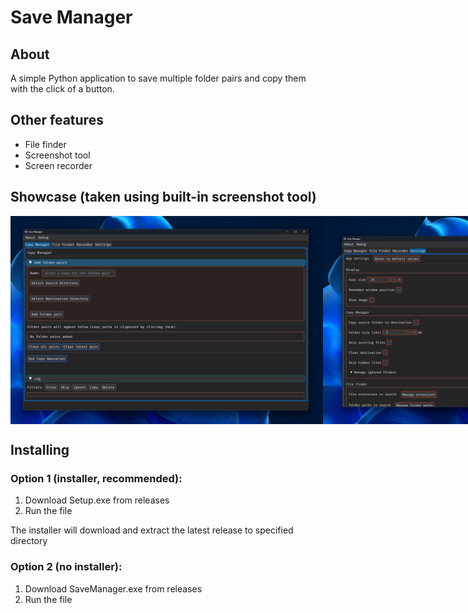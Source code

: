 # Save Manager

## About
A simple Python application to save multiple folder pairs and copy them with the click of a button. 

## Other features
<ul>
  <li>File finder</li>
  <li>Screenshot tool</li>
  <li>Screen recorder</li>
</ul> 

## Showcase (taken using built-in screenshot tool)
<div style="display: flex;">
  <img src="showcase/Screenshot_2025-02-23_12-08-23.png" alt="Main page" width="500">
  <img src="showcase/Screenshot_2025-02-23_12-08-32.png" alt="Settings page" width="500">
</div>

## Installing

### Option 1 (installer, recommended):
1. Download Setup.exe from releases
2. Run the file

The installer will download and extract the latest release to specified directory

### Option 2 (no installer):
1. Download SaveManager.exe from releases
2. Run the file